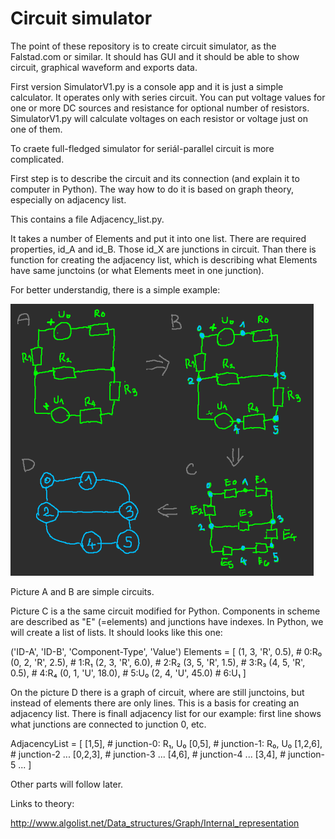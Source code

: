 # Circuit simulator

The point of these repository is to create circuit simulator, as the Falstad.com or similar. It should has GUI and it should be able to show circuit, graphical waveform and exports data.

First version SimulatorV1.py is a console app and it is just a simple calculator. It operates only with series circuit. You can put voltage values for one or more DC sources and resistance for optional number of resistors. SimulatorV1.py will calculate voltages on each resistor or voltage just on one of them.

To craete full-fledged  simulator for seriál-parallel circuit is more complicated.

First step is to describe the circuit and its connection (and explain it to computer in Python). The way how to do it is based on graph theory, especially on adjacency list.

This contains a file Adjacency_list.py. 


It takes a number of Elements and put it into one list. There are required properties, id_A and id_B. Those id_X are junctions in circuit. Than there is function for creating the adjacency list, which is describing what Elements have same junctoins (or what Elements meet in one junction).

For better understandig, there is a simple example:

![alt text](https://github.com/KattyKing/Circuit-simulator/blob/master/SchemaGraph.png)

Picture A and B are simple circuits. 

Picture C is a the same circuit modified for Python. Components in scheme are described as "E" (=elements) and junctions have indexes. In Python, we will create a list of lists. It should looks like this one:

('ID-A', 'ID-B', 'Component-Type', 'Value')
Elements = [
(1, 3, 'R', 0.5),  # 0:R₀
(0, 2, 'R', 2.5),  # 1:R₁
(2, 3, 'R', 6.0),  # 2:R₂
(3, 5, 'R', 1.5),  # 3:R₃
(4, 5, 'R', 0.5),  # 4:R₄
(0, 1, 'U', 18.0), # 5:U₀
(2, 4, 'U', 45.0)  # 6:U₁
]


On the picture D there is a graph of circuit, where are still junctoins, but instead of elements there are only lines. This is a basis for creating an adjacency list. There is finall adjacency list for our example: first line shows what junctions are connected to junction 0, etc.

AdjacencyList = [
[1,5],   # junction-0: R₁, U₀
[0,5],   # junction-1: R₀, U₀
[1,2,6], # junction-2 ...
[0,2,3], # junction-3 ...
[4,6],   # junction-4 ...
[3,4],   # junction-5 ...
]

Other parts will follow later.


Links to theory:

http://www.algolist.net/Data_structures/Graph/Internal_representation

